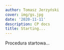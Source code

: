 ```yaml
---
author: Tomasz Jerzyński
cover: img/gs.jpg
date: '2020-11-11'
description: CP docs
title: Starting...
---
```


Procedura startowa...